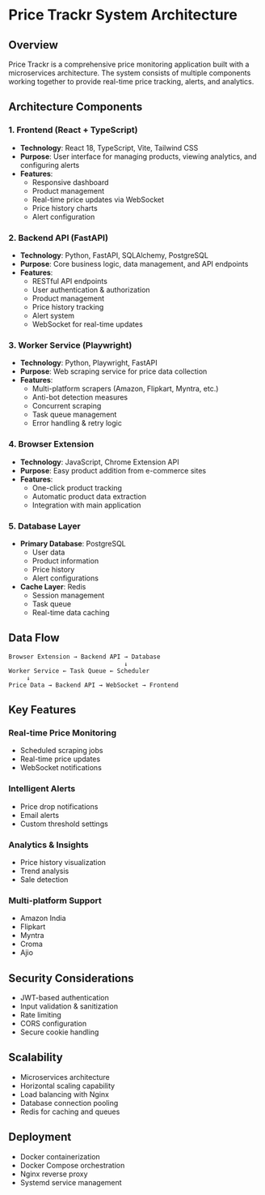 # Price Trackr System Architecture

## Overview

Price Trackr is a comprehensive price monitoring application built with a microservices architecture. The system consists of multiple components working together to provide real-time price tracking, alerts, and analytics.

## Architecture Components

### 1. Frontend (React + TypeScript)
- **Technology**: React 18, TypeScript, Vite, Tailwind CSS
- **Purpose**: User interface for managing products, viewing analytics, and configuring alerts  
- **Features**:
  - Responsive dashboard
  - Product management
  - Real-time price updates via WebSocket
  - Price history charts
  - Alert configuration

### 2. Backend API (FastAPI)
- **Technology**: Python, FastAPI, SQLAlchemy, PostgreSQL
- **Purpose**: Core business logic, data management, and API endpoints
- **Features**:
  - RESTful API endpoints
  - User authentication & authorization
  - Product management
  - Price history tracking
  - Alert system
  - WebSocket for real-time updates

### 3. Worker Service (Playwright)
- **Technology**: Python, Playwright, FastAPI
- **Purpose**: Web scraping service for price data collection
- **Features**:
  - Multi-platform scrapers (Amazon, Flipkart, Myntra, etc.)
  - Anti-bot detection measures
  - Concurrent scraping
  - Task queue management
  - Error handling & retry logic

### 4. Browser Extension
- **Technology**: JavaScript, Chrome Extension API
- **Purpose**: Easy product addition from e-commerce sites
- **Features**:
  - One-click product tracking
  - Automatic product data extraction
  - Integration with main application

### 5. Database Layer
- **Primary Database**: PostgreSQL
  - User data
  - Product information  
  - Price history
  - Alert configurations
- **Cache Layer**: Redis
  - Session management
  - Task queue
  - Real-time data caching

## Data Flow

```
Browser Extension → Backend API → Database
                                ↓
Worker Service ← Task Queue ← Scheduler
     ↓
Price Data → Backend API → WebSocket → Frontend
```

## Key Features

### Real-time Price Monitoring
- Scheduled scraping jobs
- Real-time price updates
- WebSocket notifications

### Intelligent Alerts
- Price drop notifications
- Email alerts
- Custom threshold settings

### Analytics & Insights
- Price history visualization
- Trend analysis
- Sale detection

### Multi-platform Support
- Amazon India
- Flipkart
- Myntra
- Croma
- Ajio

## Security Considerations

- JWT-based authentication
- Input validation & sanitization
- Rate limiting
- CORS configuration
- Secure cookie handling

## Scalability

- Microservices architecture
- Horizontal scaling capability
- Load balancing with Nginx
- Database connection pooling
- Redis for caching and queues

## Deployment

- Docker containerization
- Docker Compose orchestration
- Nginx reverse proxy
- Systemd service management
